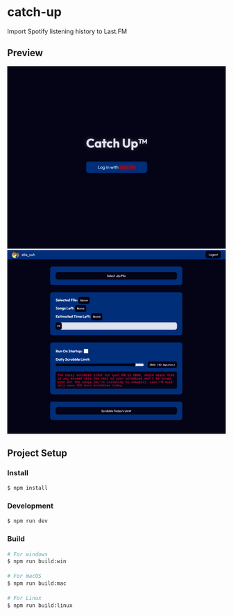 # catch-up

Import Spotify listening history to Last.FM

## Preview

<img src="./preview/login.png" />

<img src="./preview/main.png" />

## Project Setup

### Install

```bash
$ npm install
```

### Development

```bash
$ npm run dev
```

### Build

```bash
# For windows
$ npm run build:win

# For macOS
$ npm run build:mac

# For Linux
$ npm run build:linux
```
